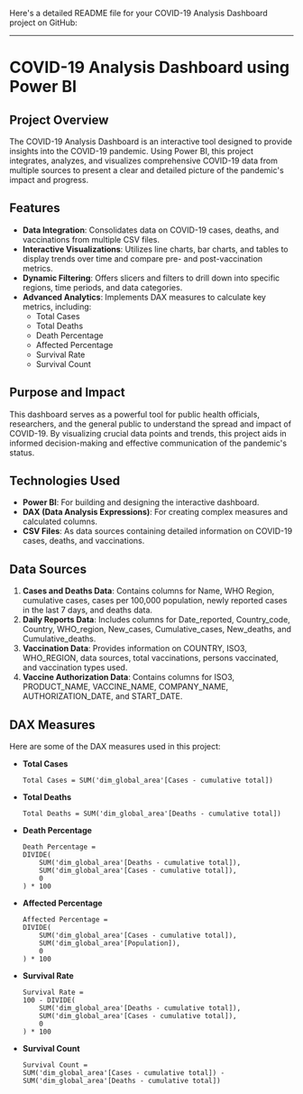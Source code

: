 Here's a detailed README file for your COVID-19 Analysis Dashboard project on GitHub:

---

# COVID-19 Analysis Dashboard using Power BI

## Project Overview

The COVID-19 Analysis Dashboard is an interactive tool designed to provide insights into the COVID-19 pandemic. Using Power BI, this project integrates, analyzes, and visualizes comprehensive COVID-19 data from multiple sources to present a clear and detailed picture of the pandemic's impact and progress.

## Features

- **Data Integration**: Consolidates data on COVID-19 cases, deaths, and vaccinations from multiple CSV files.
- **Interactive Visualizations**: Utilizes line charts, bar charts, and tables to display trends over time and compare pre- and post-vaccination metrics.
- **Dynamic Filtering**: Offers slicers and filters to drill down into specific regions, time periods, and data categories.
- **Advanced Analytics**: Implements DAX measures to calculate key metrics, including:
  - Total Cases
  - Total Deaths
  - Death Percentage
  - Affected Percentage
  - Survival Rate
  - Survival Count

## Purpose and Impact

This dashboard serves as a powerful tool for public health officials, researchers, and the general public to understand the spread and impact of COVID-19. By visualizing crucial data points and trends, this project aids in informed decision-making and effective communication of the pandemic's status.

## Technologies Used

- **Power BI**: For building and designing the interactive dashboard.
- **DAX (Data Analysis Expressions)**: For creating complex measures and calculated columns.
- **CSV Files**: As data sources containing detailed information on COVID-19 cases, deaths, and vaccinations.

## Data Sources

1. **Cases and Deaths Data**: Contains columns for Name, WHO Region, cumulative cases, cases per 100,000 population, newly reported cases in the last 7 days, and deaths data.
2. **Daily Reports Data**: Includes columns for Date_reported, Country_code, Country, WHO_region, New_cases, Cumulative_cases, New_deaths, and Cumulative_deaths.
3. **Vaccination Data**: Provides information on COUNTRY, ISO3, WHO_REGION, data sources, total vaccinations, persons vaccinated, and vaccination types used.
4. **Vaccine Authorization Data**: Contains columns for ISO3, PRODUCT_NAME, VACCINE_NAME, COMPANY_NAME, AUTHORIZATION_DATE, and START_DATE.

## DAX Measures

Here are some of the DAX measures used in this project:

- **Total Cases**
  ```dax
  Total Cases = SUM('dim_global_area'[Cases - cumulative total])
  ```

- **Total Deaths**
  ```dax
  Total Deaths = SUM('dim_global_area'[Deaths - cumulative total])
  ```

- **Death Percentage**
  ```dax
  Death Percentage = 
  DIVIDE(
      SUM('dim_global_area'[Deaths - cumulative total]), 
      SUM('dim_global_area'[Cases - cumulative total]), 
      0
  ) * 100
  ```

- **Affected Percentage**
  ```dax
  Affected Percentage = 
  DIVIDE(
      SUM('dim_global_area'[Cases - cumulative total]), 
      SUM('dim_global_area'[Population]), 
      0
  ) * 100
  ```

- **Survival Rate**
  ```dax
  Survival Rate = 
  100 - DIVIDE(
      SUM('dim_global_area'[Deaths - cumulative total]), 
      SUM('dim_global_area'[Cases - cumulative total]), 
      0
  ) * 100
  ```

- **Survival Count**
  ```dax
  Survival Count = 
  SUM('dim_global_area'[Cases - cumulative total]) - 
  SUM('dim_global_area'[Deaths - cumulative total])
  ```
